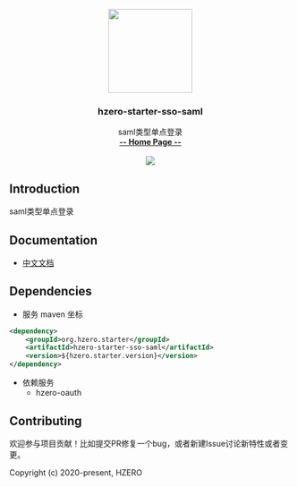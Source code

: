<p align="center">
    <img src="https://file.open.hand-china.com/hsop-image/doc_classify/0/fed03e0fcb9d4a408d5be052fced12d1/hzero.png" width="150">
    <h3><p style="text-align:center">hzero-starter-sso-saml</p></h3>
    <p align="center">
        saml类型单点登录
        <br>
        <a href="http://open.hand-china.com/document-center/doc/component/149/10487?doc_id=5374"><strong>-- Home Page --</strong></a>
        <br>
        <br>
         <a href="http://www.apache.org/licenses/LICENSE-2.0">
             <img src="https://img.shields.io/github/license/alibaba/arthas.svg" >
         </a>
    </p>    
</p>

## Introduction
saml类型单点登录

## Documentation
- [中文文档](http://open.hand-china.com/document-center/doc/component/149/10487?doc_id=5374)

## Dependencies

* 服务 maven 坐标

```xml
<dependency>
    <groupId>org.hzero.starter</groupId>
    <artifactId>hzero-starter-sso-saml</artifactId>
    <version>${hzero.starter.version}</version>
</dependency>
```

* 依赖服务
    - hzero-oauth

## Contributing

欢迎参与项目贡献！比如提交PR修复一个bug，或者新建Issue讨论新特性或者变更。

Copyright (c) 2020-present, HZERO
